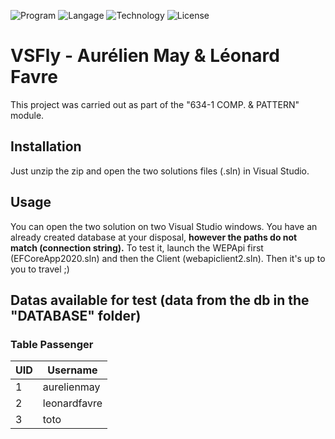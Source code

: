 ![Program](https://img.shields.io/badge/program-Visual%20Studio-blueviolet)
![Langage](https://img.shields.io/badge/langage-C%23-brightgreen)
![Technology](https://img.shields.io/badge/technology-.NET%20Framework%204.7.2-blue)
![License](https://img.shields.io/badge/license-MIT-green)

# VSFly - Aurélien May & Léonard Favre

This project was carried out as part of the "634-1 COMP. & PATTERN" module.

## Installation

Just unzip the zip and open the two solutions files (.sln) in Visual Studio.

## Usage

You can open the two solution on two Visual Studio windows. You have an already created database at your disposal, **however the paths do not match (connection string).**
To test it, launch the WEPApi first (EFCoreApp2020.sln) and then the Client (webapiclient2.sln).
Then it's up to you to travel ;)

## Datas available for test (data from the db in the "DATABASE" folder)
### Table Passenger

| UID  | Username |
| ------------- | ------------- |
| 1  | aurelienmay  |
| 2  | leonardfavre  |
| 3  | toto  |
